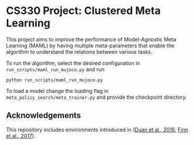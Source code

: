 # CS330 Project: Clustered Meta Learning

This project aims to improve the performance of Model-Agnostic Meta Learning (MAML) by having multiple meta-parameters that enable the algorithm to understand the relations between various tasks.

To run the algorithm, select the desired configuration in `run_scripts/maml_run_mujoco.py` and run

```python run_scripts/maml_run_mujoco.py```

To load a model change the loading flag in `meta_policy_search/meta_trainer.py` and provide the checkpoint directory.


## Acknowledgements
This repository includes environments introduced in ([Duan et al., 2016](https://arxiv.org/abs/1611.02779), 
[Finn et al., 2017](https://arxiv.org/abs/1703.03400)).
